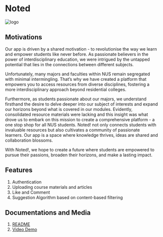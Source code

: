# Noted 
![logo](https://github.com/yleeyilin/Noted-/assets/116061001/a017bd86-6054-450b-abd9-fb21a34e6654)


## Motivations
Our app is driven by a shared motivation - to revolutionise the way we learn and empower students like never before. As passionate believers in the power of interdisciplinary education, we were intrigued by the untapped potential that lies in the connections between different subjects. 

Unfortunately, many majors and faculties within NUS remain segregated with minimal intermingling. That’s why we have created a platform that empowers you to access resources from diverse disciplines, fostering a more interdisciplinary approach beyond residential colleges. 

Furthermore, as students passionate about our majors, we understand firsthand the desire to delve deeper into our subject of interests and expand our horizons beyond what is covered in our modules. Evidently, consolidated resource materials were lacking and this insight was what drove us to embark on this mission to create a comprehensive platform - a one stop shop for all NUS students. Noted! not only connects students with invaluable resources but also cultivates a community of passionate learners. Our app is a space where knowledge thrives, ideas are shared and collaboration blossoms. 

With Noted!, we hope to create a future where students are empowered to pursue their passions, broaden their horizons, and make a lasting impact. 

## Features 
1. Authentication
2. Uploading course materials and articles
3. Like and Comment
4. Suggestion Algorithm based on content-based filtering 

## Documentations and Media
1. [README](https://docs.google.com/document/d/1Dm4FV5TvqgDuntD1VnP5eDxeqwGpxRAVanMguZYWTus/edit?usp=sharing)
2. [Video Demo](https://drive.google.com/file/d/1UFlE2FsCX9Gt0xBfCzY6WYBkS-FN6A6F/view?usp=sharing)
